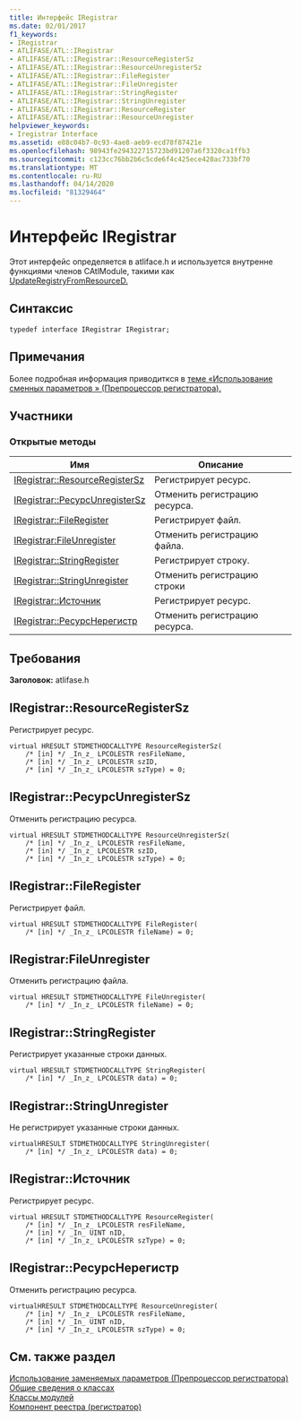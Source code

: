 ```yaml
---
title: Интерфейс IRegistrar
ms.date: 02/01/2017
f1_keywords:
- IRegistrar
- ATLIFASE/ATL::IRegistrar
- ATLIFASE/ATL::IRegistrar::ResourceRegisterSz
- ATLIFASE/ATL::IRegistrar::ResourceUnregisterSz
- ATLIFASE/ATL::IRegistrar::FileRegister
- ATLIFASE/ATL::IRegistrar::FileUnregister
- ATLIFASE/ATL::IRegistrar::StringRegister
- ATLIFASE/ATL::IRegistrar::StringUnregister
- ATLIFASE/ATL::IRegistrar::ResourceRegister
- ATLIFASE/ATL::IRegistrar::ResourceUnregister
helpviewer_keywords:
- Iregistrar Interface
ms.assetid: e88c04b7-0c93-4ae8-aeb9-ecd78f87421e
ms.openlocfilehash: 98943fe294322715723bd91207a6f3320ca1ffb3
ms.sourcegitcommit: c123cc76bb2b6c5cde6f4c425ece420ac733bf70
ms.translationtype: MT
ms.contentlocale: ru-RU
ms.lasthandoff: 04/14/2020
ms.locfileid: "81329464"
---
```

# <a name="iregistrar-interface"></a>Интерфейс IRegistrar

Этот интерфейс определяется в atliface.h и используется внутренне функциями членов CAtlModule, такими как [UpdateRegistryFromResourceD.](catlmodule-class.md#updateregistryfromresourced)

## <a name="syntax"></a>Синтаксис

```
typedef interface IRegistrar IRegistrar;
```

## <a name="remarks"></a>Примечания

Более подробная информация приводиткся в [теме «Использование сменных параметров » (Препроцессор регистратора).](../../atl/using-replaceable-parameters-the-registrar-s-preprocessor.md)

## <a name="members"></a>Участники

### <a name="public-methods"></a>Открытые методы

|Имя|Описание|
|----------|-----------------|
|[IRegistrar::ResourceRegisterSz](#resourceregistersz)|Регистрирует ресурс. |
|[IRegistrar::РесурсUnregisterSz](#resourceunregistersz)| Отменить регистрацию ресурса.|
|[IRegistrar::FileRegister](#fileregister)|Регистрирует файл.|
|[IRegistrar:FileUnregister](#fileunregister)|Отменить регистрацию файла.|
|[IRegistrar::StringRegister](#stringregister)|Регистрирует строку.|
|[IRegistrar::StringUnregister](#stringunregister)|Отменить регистрацию строки|
|[IRegistrar::Источник](#resourceregister)|Регистрирует ресурс.|
|[IRegistrar::РесурсНерегистр](#resourceunregister)|Отменить регистрацию ресурса.|

## <a name="requirements"></a>Требования

**Заголовок:** atlifase.h

## <a name="iregistrarresourceregistersz"></a><a name="resourceregistersz"></a>IRegistrar::ResourceRegisterSz

Регистрирует ресурс.

```
virtual HRESULT STDMETHODCALLTYPE ResourceRegisterSz(
    /* [in] */ _In_z_ LPCOLESTR resFileName,
    /* [in] */ _In_z_ LPCOLESTR szID,
    /* [in] */ _In_z_ LPCOLESTR szType) = 0;
```

## <a name="iregistrarresourceunregistersz"></a><a name="resourceunregistersz"></a>IRegistrar::РесурсUnregisterSz

Отменить регистрацию ресурса.

```
virtual HRESULT STDMETHODCALLTYPE ResourceUnregisterSz(
    /* [in] */ _In_z_ LPCOLESTR resFileName,
    /* [in] */ _In_z_ LPCOLESTR szID,
    /* [in] */ _In_z_ LPCOLESTR szType) = 0;
```

## <a name="iregistrarfileregister"></a><a name="fileregister"></a>IRegistrar::FileRegister

Регистрирует файл.

```
virtual HRESULT STDMETHODCALLTYPE FileRegister(
    /* [in] */ _In_z_ LPCOLESTR fileName) = 0;
```

## <a name="iregistrarfileunregister"></a><a name="fileunregister"></a>IRegistrar:FileUnregister

Отменить регистрацию файла.

```
virtual HRESULT STDMETHODCALLTYPE FileUnregister(
    /* [in] */ _In_z_ LPCOLESTR fileName) = 0;
```

## <a name="iregistrarstringregister"></a><a name="stringregister"></a>IRegistrar::StringRegister

Регистрирует указанные строки данных.

```
virtual HRESULT STDMETHODCALLTYPE StringRegister(
    /* [in] */ _In_z_ LPCOLESTR data) = 0;
```

## <a name="iregistrarstringunregister"></a><a name="stringunregister"></a>IRegistrar::StringUnregister

Не регистрирует указанные строки данных.

```
virtualHRESULT STDMETHODCALLTYPE StringUnregister(
    /* [in] */ _In_z_ LPCOLESTR data) = 0;
```

## <a name="iregistrarresourceregister"></a><a name="resourceregister"></a>IRegistrar::Источник

Регистрирует ресурс.

```
virtual HRESULT STDMETHODCALLTYPE ResourceRegister(
    /* [in] */ _In_z_ LPCOLESTR resFileName,
    /* [in] */ _In_ UINT nID,
    /* [in] */ _In_z_ LPCOLESTR szType) = 0;
```

## <a name="iregistrarresourceunregister"></a><a name="resourceunregister"></a>IRegistrar::РесурсНерегистр

Отменить регистрацию ресурса.

```
virtualHRESULT STDMETHODCALLTYPE ResourceUnregister(
    /* [in] */ _In_z_ LPCOLESTR resFileName,
    /* [in] */ _In_ UINT nID,
    /* [in] */ _In_z_ LPCOLESTR szType) = 0;
```

## <a name="see-also"></a>См. также раздел

[Использование заменяемых параметров (Препроцессор регистратора)](../../atl/using-replaceable-parameters-the-registrar-s-preprocessor.md)<br/>
[Общие сведения о классах](../../atl/atl-class-overview.md)<br/>
[Классы модулей](../../atl/atl-module-classes.md)<br/>
[Компонент реестра (регистратор)](../../atl/atl-registry-component-registrar.md)
